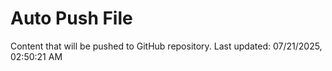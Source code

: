 # Auto Push File

Content that will be pushed to GitHub repository.
Last updated: 07/21/2025, 02:50:21 AM